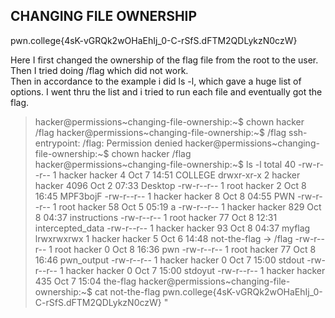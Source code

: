 ##  CHANGING FILE OWNERSHIP

pwn.college{4sK-vGRQk2wOHaEhIj_0-C-rSfS.dFTM2QDLykzN0czW}

Here I first changed the ownership of the flag file from the root to the user. Then I tried doing /flag which did not work.   
Then in accordance to the example i did ls -l, which gave a huge list of options. I went thru the list and i tried to run each file and 
eventually got the flag.

> hacker@permissions~changing-file-ownership:~$ chown hacker /flag
> hacker@permissions~changing-file-ownership:~$ /flag
ssh-entrypoint: /flag: Permission denied
hacker@permissions~changing-file-ownership:~$ chown hacker /flag
hacker@permissions~changing-file-ownership:~$ ls -l
total 40
-rw-r--r-- 1 hacker hacker    4 Oct  7 14:51 COLLEGE
drwxr-xr-x 2 hacker hacker 4096 Oct  2 07:33 Desktop
-rw-r--r-- 1 root   hacker    2 Oct  8 16:45 MPF3bojF
-rw-r--r-- 1 hacker hacker    8 Oct  8 04:55 PWN
-rw-r--r-- 1 root   hacker   58 Oct  5 05:19 a
-rw-r--r-- 1 hacker hacker  829 Oct  8 04:37 instructions
-rw-r--r-- 1 root   hacker   77 Oct  8 12:31 intercepted_data
-rw-r--r-- 1 hacker hacker   93 Oct  8 04:37 myflag
lrwxrwxrwx 1 hacker hacker    5 Oct  6 14:48 not-the-flag -> /flag
-rw-r--r-- 1 root   hacker    0 Oct  8 16:36 pwn
-rw-r--r-- 1 root   hacker   77 Oct  8 16:46 pwn_output
-rw-r--r-- 1 hacker hacker    0 Oct  7 15:00 stdout
-rw-r--r-- 1 hacker hacker    0 Oct  7 15:00 stdoyut
-rw-r--r-- 1 hacker hacker  435 Oct  7 15:04 the-flag
hacker@permissions~changing-file-ownership:~$ cat not-the-flag
pwn.college{4sK-vGRQk2wOHaEhIj_0-C-rSfS.dFTM2QDLykzN0czW} " 

